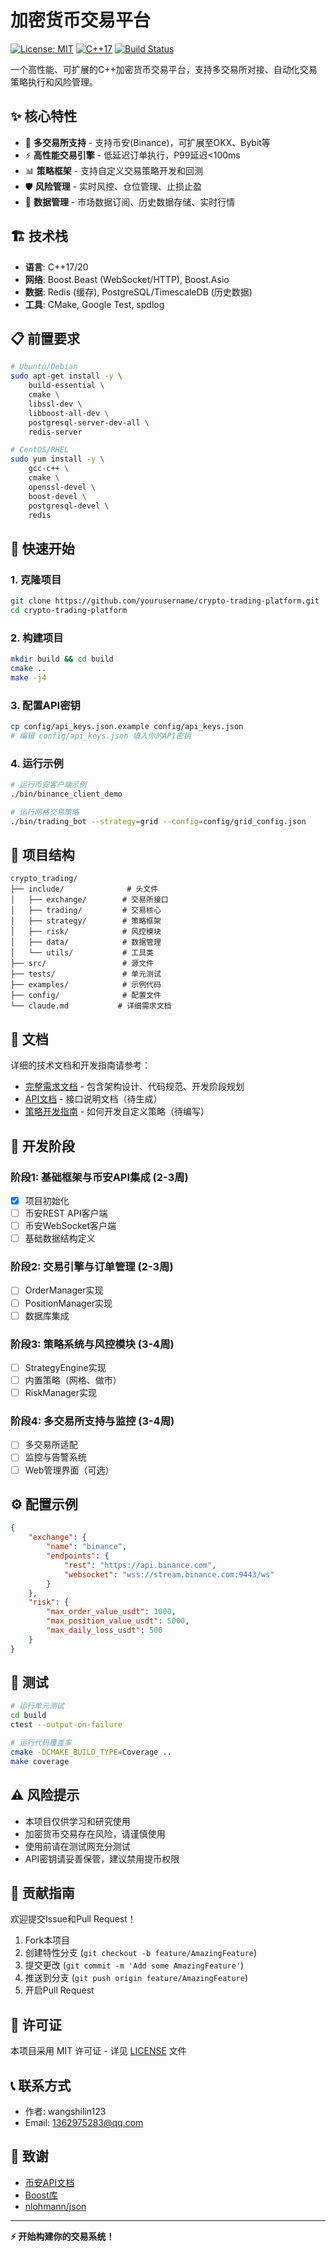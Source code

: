 # 加密货币交易平台

[![License: MIT](https://img.shields.io/badge/License-MIT-yellow.svg)](https://opensource.org/licenses/MIT)
[![C++17](https://img.shields.io/badge/C++-17-blue.svg)](https://isocpp.org/)
[![Build Status](https://img.shields.io/badge/build-passing-brightgreen.svg)](https://github.com)

一个高性能、可扩展的C++加密货币交易平台，支持多交易所对接、自动化交易策略执行和风险管理。

## ✨ 核心特性

- 🔌 **多交易所支持** - 支持币安(Binance)，可扩展至OKX、Bybit等
- ⚡ **高性能交易引擎** - 低延迟订单执行，P99延迟<100ms
- 📊 **策略框架** - 支持自定义交易策略开发和回测
- 🛡️ **风险管理** - 实时风控、仓位管理、止损止盈
- 💾 **数据管理** - 市场数据订阅、历史数据存储、实时行情

## 🏗️ 技术栈

- **语言**: C++17/20
- **网络**: Boost.Beast (WebSocket/HTTP), Boost.Asio
- **数据**: Redis (缓存), PostgreSQL/TimescaleDB (历史数据)
- **工具**: CMake, Google Test, spdlog

## 📋 前置要求

```bash
# Ubuntu/Debian
sudo apt-get install -y \
    build-essential \
    cmake \
    libssl-dev \
    libboost-all-dev \
    postgresql-server-dev-all \
    redis-server

# CentOS/RHEL
sudo yum install -y \
    gcc-c++ \
    cmake \
    openssl-devel \
    boost-devel \
    postgresql-devel \
    redis
```

## 🚀 快速开始

### 1. 克隆项目

```bash
git clone https://github.com/yourusername/crypto-trading-platform.git
cd crypto-trading-platform
```

### 2. 构建项目

```bash
mkdir build && cd build
cmake ..
make -j4
```

### 3. 配置API密钥

```bash
cp config/api_keys.json.example config/api_keys.json
# 编辑 config/api_keys.json 填入你的API密钥
```

### 4. 运行示例

```bash
# 运行币安客户端示例
./bin/binance_client_demo

# 运行网格交易策略
./bin/trading_bot --strategy=grid --config=config/grid_config.json
```

## 📂 项目结构

```
crypto_trading/
├── include/              # 头文件
│   ├── exchange/        # 交易所接口
│   ├── trading/         # 交易核心
│   ├── strategy/        # 策略框架
│   ├── risk/            # 风控模块
│   ├── data/            # 数据管理
│   └── utils/           # 工具类
├── src/                 # 源文件
├── tests/               # 单元测试
├── examples/            # 示例代码
├── config/              # 配置文件
└── claude.md           # 详细需求文档
```

## 📖 文档

详细的技术文档和开发指南请参考：

- [完整需求文档](claude.md) - 包含架构设计、代码规范、开发阶段规划
- [API文档](docs/api.md) - 接口说明文档（待生成）
- [策略开发指南](docs/strategy_guide.md) - 如何开发自定义策略（待编写）

## 🔧 开发阶段

### 阶段1: 基础框架与币安API集成 (2-3周)
- [x] 项目初始化
- [ ] 币安REST API客户端
- [ ] 币安WebSocket客户端
- [ ] 基础数据结构定义

### 阶段2: 交易引擎与订单管理 (2-3周)
- [ ] OrderManager实现
- [ ] PositionManager实现
- [ ] 数据库集成

### 阶段3: 策略系统与风控模块 (3-4周)
- [ ] StrategyEngine实现
- [ ] 内置策略（网格、做市）
- [ ] RiskManager实现

### 阶段4: 多交易所支持与监控 (3-4周)
- [ ] 多交易所适配
- [ ] 监控与告警系统
- [ ] Web管理界面（可选）

## ⚙️ 配置示例

```json
{
    "exchange": {
        "name": "binance",
        "endpoints": {
            "rest": "https://api.binance.com",
            "websocket": "wss://stream.binance.com:9443/ws"
        }
    },
    "risk": {
        "max_order_value_usdt": 1000,
        "max_position_value_usdt": 5000,
        "max_daily_loss_usdt": 500
    }
}
```

## 🧪 测试

```bash
# 运行单元测试
cd build
ctest --output-on-failure

# 运行代码覆盖率
cmake -DCMAKE_BUILD_TYPE=Coverage ..
make coverage
```

## ⚠️ 风险提示

- 本项目仅供学习和研究使用
- 加密货币交易存在风险，请谨慎使用
- 使用前请在测试网充分测试
- API密钥请妥善保管，建议禁用提币权限

## 🤝 贡献指南

欢迎提交Issue和Pull Request！

1. Fork本项目
2. 创建特性分支 (`git checkout -b feature/AmazingFeature`)
3. 提交更改 (`git commit -m 'Add some AmazingFeature'`)
4. 推送到分支 (`git push origin feature/AmazingFeature`)
5. 开启Pull Request

## 📄 许可证

本项目采用 MIT 许可证 - 详见 [LICENSE](LICENSE) 文件

## 📞 联系方式

- 作者: wangshilin123
- Email: 1362975283@qq.com

## 🙏 致谢

- [币安API文档](https://binance-docs.github.io/apidocs/spot/en/)
- [Boost库](https://www.boost.org/)
- [nlohmann/json](https://github.com/nlohmann/json)

---

**⚡ 开始构建你的交易系统！**
